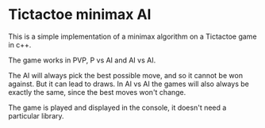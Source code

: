 # Tictactoe minimax AI

This is a simple implementation of a minimax algorithm on a Tictactoe game in c++.

The game works in PVP, P vs AI and AI vs AI.

The AI will always pick the best possible move, and so it cannot be won against. But it can lead to draws.
In AI vs AI the games will also always be exactly the same, since the best moves won't change.

The game is played and displayed in the console, it doesn't need a particular library.
